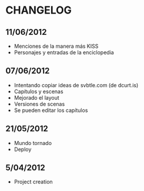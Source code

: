 # CHANGELOG

## 11/06/2012
- Menciones de la manera más KISS
- Personajes y entradas de la enciclopedia

## 07/06/2012
- Intentando copiar ideas de svbtle.com (de dcurt.is)
- Capítulos y escenas
- Mejorado el layout
- Versiones de scenas
- Se pueden editar los capítulos

## 21/05/2012
- Mundo tornado
- Deploy

## 5/04/2012
- Project creation
